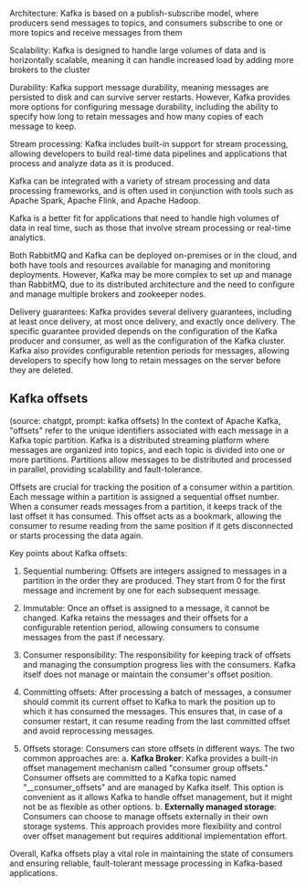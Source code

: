 
Architecture:
Kafka is based on a publish-subscribe model, where producers send messages to topics, and consumers subscribe to one or more topics and receive messages from them

Scalability:
Kafka is designed to handle large volumes of data and is horizontally scalable, meaning it can handle increased load by adding more brokers to the cluster

Durability:
Kafka support message durability, meaning messages are persisted to disk and can survive server restarts. However, Kafka provides more options for configuring message durability, including the ability to specify how long to retain messages and how many copies of each message to keep.

Stream processing:
Kafka includes built-in support for stream processing, allowing developers to build real-time data pipelines and applications that process and analyze data as it is produced.

Kafka can be integrated with a variety of stream processing and data processing frameworks, and is often used in conjunction with tools such as Apache Spark, Apache Flink, and Apache Hadoop.

Kafka is a better fit for applications that need to handle high volumes of data in real time, such as those that involve stream processing or real-time analytics.

Both RabbitMQ and Kafka can be deployed on-premises or in the cloud, and both have tools and resources available for managing and monitoring deployments. However, Kafka may be more complex to set up and manage than RabbitMQ, due to its distributed architecture and the need to configure and manage multiple brokers and zookeeper nodes.

Delivery guarantees:
Kafka provides several delivery guarantees, including at least once delivery, at most once delivery, and exactly once delivery. The specific guarantee provided depends on the configuration of the Kafka producer and consumer, as well as the configuration of the Kafka cluster. Kafka also provides configurable retention periods for messages, allowing developers to specify how long to retain messages on the server before they are deleted.


## Kafka offsets
(source: chatgpt, prompt: kafka offsets)
In the context of Apache Kafka, "offsets" refer to the unique identifiers associated with each message in a Kafka topic partition. Kafka is a distributed streaming platform where messages are organized into topics, and each topic is divided into one or more partitions. Partitions allow messages to be distributed and processed in parallel, providing scalability and fault-tolerance.

Offsets are crucial for tracking the position of a consumer within a partition. Each message within a partition is assigned a sequential offset number. When a consumer reads messages from a partition, it keeps track of the last offset it has consumed. This offset acts as a bookmark, allowing the consumer to resume reading from the same position if it gets disconnected or starts processing the data again.

Key points about Kafka offsets:

1. Sequential numbering: Offsets are integers assigned to messages in a partition in the order they are produced. They start from 0 for the first message and increment by one for each subsequent message.

2. Immutable: Once an offset is assigned to a message, it cannot be changed. Kafka retains the messages and their offsets for a configurable retention period, allowing consumers to consume messages from the past if necessary.

3. Consumer responsibility: The responsibility for keeping track of offsets and managing the consumption progress lies with the consumers. Kafka itself does not manage or maintain the consumer's offset position.

4. Committing offsets: After processing a batch of messages, a consumer should commit its current offset to Kafka to mark the position up to which it has consumed the messages. This ensures that, in case of a consumer restart, it can resume reading from the last committed offset and avoid reprocessing messages.

5. Offsets storage: Consumers can store offsets in different ways. The two common approaches are:
   a. **Kafka Broker**: Kafka provides a built-in offset management mechanism called "consumer group offsets." Consumer offsets are committed to a Kafka topic named "__consumer_offsets" and are managed by Kafka itself. This option is convenient as it allows Kafka to handle offset management, but it might not be as flexible as other options.
   b. **Externally managed storage**: Consumers can choose to manage offsets externally in their own storage systems. This approach provides more flexibility and control over offset management but requires additional implementation effort.

Overall, Kafka offsets play a vital role in maintaining the state of consumers and ensuring reliable, fault-tolerant message processing in Kafka-based applications.